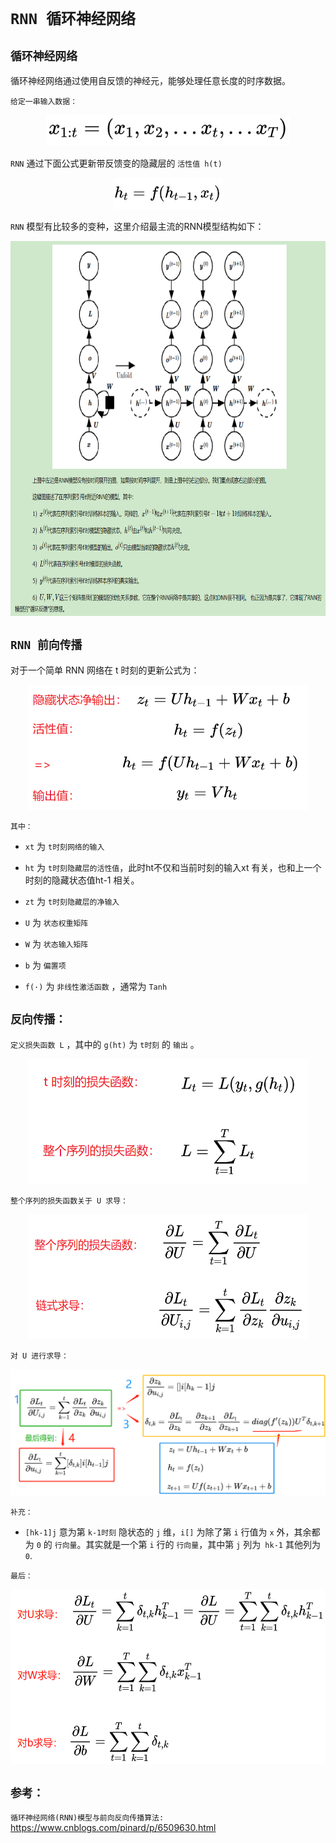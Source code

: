 # `RNN 循环神经网络`

## `循环神经网络`

循环神经网络通过使用自反馈的神经元，能够处理任意长度的时序数据。

`给定一串输入数据：`

<div align=center><img  height="50" src="./static/2.jpg"/></div>

`RNN` 通过下面公式更新带反馈变的隐藏层的 `活性值 h(t)`

<div align=center><img height="50"  src="./static/3.jpg"/></div>


`RNN` 模型有比较多的变种，这里介绍最主流的RNN模型结构如下：

<div align=center><img width="800" height="600"  src="./static/rnn模型.jpg"/></div>



## `RNN 前向传播`
   
对于一个简单 RNN 网络在 t 时刻的更新公式为：

<div align=center><img width="450" height="200"  src="./static/4-1.jpg"/></div>

`其中：`

* `xt` 为 `t时刻网络的输入`

* `ht` 为 `t时刻隐藏层的活性值`，此时ht不仅和当前时刻的输入xt 有关，也和上一个时刻的隐藏状态值ht-1 相关。

* `zt` 为 `t时刻隐藏层的净输入`

* `U` 为 `状态权重矩阵`

* `W` 为 `状态输入矩阵`

* `b` 为 `偏置项`

* `f(·)` 为 `非线性激活函数` ，通常为 `Tanh`


## `反向传播：`

`定义损失函数 L` ，其中的 `g(ht)` 为 `t时刻` 的 `输出` 。

<div align=center><img width="450" height="200"  src="./static/损失函数.jpg"/></div>

`整个序列的损失函数关于 U 求导：`

<div align=center><img width="450" height="200"  src="./static/反向传播1.jpg"/></div>

`对 U 进行求导：`

<div align=center><img   src="./static/反向传播2.jpg"/></div>



`补充：`

* `[hk-1]j` 意为第 `k-1时刻` 隐状态的 `j` 维，`i[]` 为除了第 `i` 行值为 `x` 外，其余都为 `0` 的 `行向量`。其实就是一个第 `i` 行的 `行向量`，其中第 `j` 列为` hk-1` 其他列为 `0`.

`最后：`

<div align=center><img  width="600" height="280" src="./static/反向传播3.jpg"/></div>

 

## `参考：`

`循环神经网络(RNN)模型与前向反向传播算法: `https://www.cnblogs.com/pinard/p/6509630.html